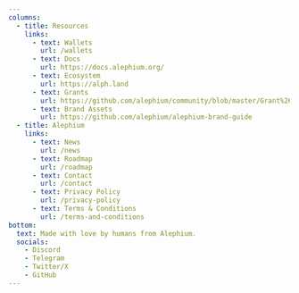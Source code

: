 ```yaml
---
columns:
  - title: Resources
    links:
      - text: Wallets
        url: /wallets
      - text: Docs
        url: https://docs.alephium.org/
      - text: Ecosystem
        url: https://alph.land
      - text: Grants
        url: https://github.com/alephium/community/blob/master/Grant%26RewardProgram.md
      - text: Brand Assets
        url: https://github.com/alephium/alephium-brand-guide
  - title: Alephium
    links:
      - text: News
        url: /news
      - text: Roadmap
        url: /roadmap
      - text: Contact
        url: /contact
      - text: Privacy Policy
        url: /privacy-policy
      - text: Terms & Conditions
        url: /terms-and-conditions
bottom:
  text: Made with love️ by humans from Alephium.
  socials:
    - Discord
    - Telegram
    - Twitter/X
    - GitHub
---
```

